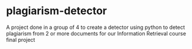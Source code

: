 # plagiarism-detector
A project done in a group of 4 to create a detector using python to detect plagiarism from 2 or more documents for our Information Retrieval course final project
